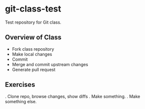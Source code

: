 # git-class-test
Test repository for Git class.

## Overview of Class

* Fork class repository
* Make local changes
* Commit
* Merge and commit upstream changes
* Generate pull request

## Exercises

. Clone repo, browse changes, show diffs
. Make something.
. Make something else.
